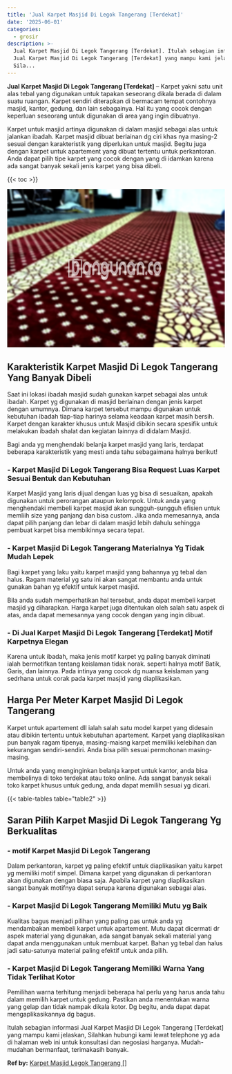 ```yaml
---
title: 'Jual Karpet Masjid Di Legok Tangerang [Terdekat]'
date: '2025-06-01'
categories:
  - grosir
description: >-
  Jual Karpet Masjid Di Legok Tangerang [Terdekat]. Itulah sebagian informasi
  Jual Karpet Masjid Di Legok Tangerang [Terdekat] yang mampu kami jelaskan,
  Sila...
---
```


**Jual Karpet Masjid Di Legok Tangerang \[Terdekat\]** – Karpet yakni satu unit alas tebal yang digunakan untuk tapakan seseorang dikala berada di dalam suatu ruangan. Karpet sendiri diterapkan di bermacam tempat contohnya masjid, kantor, gedung, dan lain sebagainya. Hal itu yang cocok dengan keperluan seseorang untuk digunakan di area yang ingin dibuatnya.

Karpet untuk masjid artinya digunakan di dalam masjid sebagai alas untuk jalankan ibadah. Karpet masjid dibuat berlainan dg ciri khas nya masing-2 sesuai dengan karakteristik yang diperlukan untuk masjid. Begitu juga dengan karpet untuk apartement yang dibuat tertentu untuk perkantoran. Anda dapat pilih tipe karpet yang cocok dengan yang di idamkan karena ada sangat banyak sekali jenis karpet yang bisa dibeli.

{{< toc >}}

![Jual Karpet Masjid Di Legok Tangerang [Terdekat]](/images/grosir-karpet-murah-12.png)

## Karakteristik Karpet Masjid Di Legok Tangerang Yang Banyak Dibeli

Saat ini lokasi ibadah masjid sudah gunakan karpet sebagai alas untuk ibadah. Karpet yg digunakan di masjid berlainan dengan jenis karpet dengan umumnya. Dimana karpet tersebut mampu digunakan untuk kebutuhan ibadah tiap-tiap harinya selama keadaan karpet masih bersih. Karpet dengan karakter khusus untuk Masjid dibikin secara spesifik untuk melakukan ibadah shalat dan kegiatan lainnya di didalam Masjid.

Bagi anda yg menghendaki belanja karpet masjid yang laris, terdapat beberapa karakteristik yang mesti anda tahu sebagaimana halnya berikut!

### \- Karpet Masjid Di Legok Tangerang Bisa Request Luas Karpet Sesuai Bentuk dan Kebutuhan

Karpet Masjid yang laris dijual dengan luas yg bisa di sesuaikan, apakah digunakan untuk perorangan ataupun kelompok. Untuk anda yang menghendaki membeli karpet masjid akan sungguh-sungguh efisien untuk memliih size yang panjang dan bisa custom. Jika anda memesannya, anda dapat pilih panjang dan lebar di dalam masjid lebih dahulu sehingga pembuat karpet bisa membikinnya secara tepat.

### \- Karpet Masjid Di Legok Tangerang Materialnya Yg Tidak Mudah Lepek

Bagi karpet yang laku yaitu karpet masjid yang bahannya yg tebal dan halus. Ragam material yg satu ini akan sangat membantu anda untuk gunakan bahan yg efektif untuk karpet masjid.

Bila anda sudah memperhatikan hal tersebut, anda dapat membeli karpet masjid yg diharapkan. Harga karpet juga ditentukan oleh salah satu aspek di atas, anda dapat memesannya yang cocok dengan yang ingin dibuat.

### \- Di Jual Karpet Masjid Di Legok Tangerang \[Terdekat\] Motif Karpetnya Elegan

Karena untuk ibadah, maka jenis motif karpet yg paling banyak diminati ialah bermotifkan tentang keislaman tidak norak. seperti halnya motif Batik, Garis, dan lainnya. Pada intinya yang cocok dg nuansa keislaman yang sedrhana untuk corak pada karpet masjid yang diaplikasikan.

## Harga Per Meter Karpet Masjid Di Legok Tangerang

Karpet untuk apartement dll ialah salah satu model karpet yang didesain atau dibikin tertentu untuk kebutuhan apartement. Karpet yang diaplikasikan pun banyak ragam tipenya, masing-maisng karpet memiliki kelebihan dan kekurangan sendiri-sendiri. Anda bisa pilih sesuai permohonan masing-masing.

Untuk anda yang menginginkan belanja karpet untuk kantor, anda bisa membelinya di toko terdekat atau toko online. Ada sangat banyak sekali toko karpet khusus untuk gedung, anda dapat memilih sesuai yg dicari.

{{< table-tables table="table2" >}}

## Saran Pilih Karpet Masjid Di Legok Tangerang Yg Berkualitas

### \- motif Karpet Masjid Di Legok Tangerang

Dalam perkantoran, karpet yg paling efektif untuk diaplikasikan yaitu karpet yg memiliki motif simpel. Dimana karpet yang digunakan di perkantoran akan digunakan dengan biasa saja. Apabila karpet yang diaplikasikan sangat banyak motifnya dapat serupa karena digunakan sebagai alas.

### \- Karpet Masjid Di Legok Tangerang Memiliki Mutu yg Baik

Kualitas bagus menjadi pilihan yang paling pas untuk anda yg mendambakan membeli karpet untuk apartement. Mutu dapat dicermati dr aspek material yang digunakan, ada sangat banyak sekali material yang dapat anda menggunakan untuk membuat karpet. Bahan yg tebal dan halus jadi satu-satunya material paling efektif untuk anda pilih.

### \- Karpet Masjid Di Legok Tangerang Memiliki Warna Yang Tidak Terlihat Kotor

Pemilihan warna terhitung menjadi beberapa hal perlu yang harus anda tahu dalam memilih karpet untuk gedung. Pastikan anda menentukan warna yang gelap dan tidak nampak dikala kotor. Dg begitu, anda dapat dapat mengaplikasikannya dg bagus.

Itulah sebagian informasi Jual Karpet Masjid Di Legok Tangerang \[Terdekat\] yang mampu kami jelaskan, Silahkan hubungi kami lewat telephone yg ada di halaman web ini untuk konsultasi dan negosiasi harganya. Mudah-mudahan bermanfaat, terimakasih banyak.

**Ref by:**  [Karpet Masjid Legok Tangerang []](https://id.wikipedia.org/wiki/Karpet)
